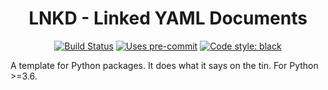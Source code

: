 <h1 align="center">LNKD - Linked YAML Documents</h1>

<p align="center">
<a href="https://github.com/markdouthwaite/lnkd/actions"><img alt="Build Status" src="https://github.com/markdouthwaite/lnkd/workflows/Build/badge.svg"></a>
<a href="https://github.com/pre-commit/pre-commit"><img alt="Uses pre-commit" src="https://img.shields.io/badge/pre--commit-enabled-brightgreen?logo=pre-commit&logoColor=white"></a>
<a href="https://github.com/ambv/black"><img alt="Code style: black" src="https://img.shields.io/badge/Code%20Style-black-000000.svg"></a>
</p>

A template for Python packages. It does what it says on the tin. For Python >=3.6.
